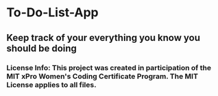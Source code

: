 # To-Do-List-App
## Keep track of your everything you know you should be doing 
### License Info:  This project was created in participation of the MIT xPro Women's Coding Certificate Program. The MIT License applies to all files.
